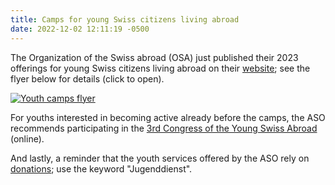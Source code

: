 ```yaml
---
title: Camps for young Swiss citizens living abroad
date: 2022-12-02 12:11:19 -0500
---
```


The Organization of the Swiss abroad (OSA) just published their 2023 offerings
for young Swiss citizens living abroad on their [website]; see the flyer below
for details (click to open).

[![Youth camps flyer][cover]][flyer]

For youths interested in becoming active already before the camps, the ASO
recommends participating in the [3rd Congress of the Young Swiss
Abroad][congress] (online).

And lastly, a reminder that the youth services offered by the ASO rely on
[donations]; use the keyword "Jugenddienst".

[website]: <https://www.swisscommunity.org/en/offers-events/offers-for-young-people-aged-15-25>
[cover]: <{% link assets/images/2022-12-02-youth-camps.jpg %}>
[flyer]: <{% link assets/pdf/2022-12-02-youth-camps.pdf %}>
[congress]: <https://www.swisscommunity.org/en/offers-events/offers-for-young-people-aged-15-25/camps/3rd-congress-of-young-swiss-abroad>
[donations]: <https://www.swisscommunity.org/en/private-donations>
